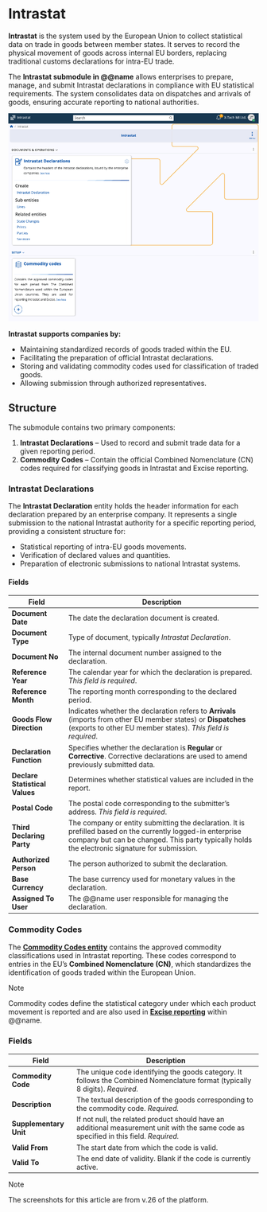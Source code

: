 # Intrastat

**Intrastat** is the system used by the European Union to collect statistical data on trade in goods between member states. It serves to record the physical movement of goods across internal EU borders, replacing traditional customs declarations for intra-EU trade.

The **Intrastat submodule in @@name** allows enterprises to prepare, manage, and submit Intrastat declarations in compliance with EU statistical requirements. The system consolidates data on dispatches and arrivals of goods, ensuring accurate reporting to national authorities.

![pictures](pictures/intrastat_overview.png)

**Intrastat supports companies by:**

* Maintaining standardized records of goods traded within the EU.
* Facilitating the preparation of official Intrastat declarations.
* Storing and validating commodity codes used for classification of traded goods.
* Allowing submission through authorized representatives.

## Structure

The submodule contains two primary components:

1. **Intrastat Declarations** – Used to record and submit trade data for a given reporting period.
2. **Commodity Codes** – Contain the official Combined Nomenclature (CN) codes required for classifying goods in Intrastat and Excise reporting.

### Intrastat Declarations

The **Intrastat Declaration** entity holds the header information for each declaration prepared by an enterprise company. It represents a single submission to the national Intrastat authority for a specific reporting period, providing a consistent structure for:

* Statistical reporting of intra-EU goods movements.
* Verification of declared values and quantities.
* Preparation of electronic submissions to national Intrastat systems.

#### Fields

| Field                          | Description                                                                                                                                                                                                   |
| ------------------------------ | ------------------------------------------------------------------------------------------------------------------------------------------------------------------------------------------------------------- |
| **Document Date**              | The date the declaration document is created.                                                                                                                                                                 |
| **Document Type**              | Type of document, typically *Intrastat Declaration*.                                                                                                                                                          |
| **Document No**                | The internal document number assigned to the declaration.                                                                                                                                                     |
| **Reference Year**             | The calendar year for which the declaration is prepared. *This field is required*.                                                                                                                              |
| **Reference Month**            | The reporting month corresponding to the declared period.                                                                                                                                                     |
| **Goods Flow Direction**       | Indicates whether the declaration refers to **Arrivals** (imports from other EU member states) or **Dispatches** (exports to other EU member states). _This field is required_.                                 |
| **Declaration Function**       | Specifies whether the declaration is **Regular** or **Corrective**. Corrective declarations are used to amend previously submitted data.                                                                      |
| **Declare Statistical Values** | Determines whether statistical values are included in the report.                                                                                                                                             |
| **Postal Code**                | The postal code corresponding to the submitter’s address. _This field is required_.                                                                                                                             |
| **Third Declaring Party**      | The company or entity submitting the declaration. It is prefilled based on the currently logged-in enterprise company but can be changed. This party typically holds the electronic signature for submission. |
| **Authorized Person**          | The person authorized to submit the declaration.                                                                                                                                      |
| **Base Currency**              | The base currency used for monetary values in the declaration.                                                                                                                                                |
| **Assigned To User**           | The @@name user responsible for managing the declaration.                                                                                                                                                    |

### Commodity Codes

The **[Commodity Codes entity](https://docs.erp.net/model/entities/Finance.Excise.ExciseProductTypes.html#commoditycode)** contains the approved commodity classifications used in Intrastat reporting. These codes correspond to entries in the EU’s **Combined Nomenclature (CN)**, which standardizes the identification of goods traded within the European Union.

> [!NOTE]
>
> Commodity codes define the statistical category under which each product movement is reported and are also used in **[Excise reporting](https://docs.erp.net/tech/modules/financials/excise/definitions/other-excise-definitions.html)** within @@name.

### Fields

| Field                  | Description                                                                                                        |
| ---------------------- | ------------------------------------------------------------------------------------------------------------------ |
| **Commodity Code**     | The unique code identifying the goods category. It follows the Combined Nomenclature format (typically 8 digits). _Required._   |
| **Description**        | The textual description of the goods corresponding to the commodity code. _Required._                                          |
| **Supplementary Unit** | If not null, the related product should have an additional measurement unit with the same code as specified in this field. _Required._  |
| **Valid From**         | The start date from which the code is valid.                                                                       |
| **Valid To**           | The end date of validity. Blank if the code is currently active.                                                   |

> [!NOTE]
> 
> The screenshots for this article are from v.26 of the platform.
